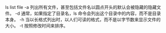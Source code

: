 ls list file 
-a  列出所有文件，甚至包括文件名以圆点开头的默认会被隐藏的隐藏文件。
-d  通常，如果指定了目录名，ls 命令会列出这个目录中的内容，而不是目录本身。
-h  当以长格式列出时，以人们可读的格式，而不是以字节数来显示文件的大小。
-t	按照修改时间来排序。	






